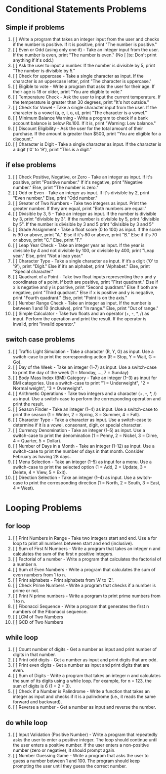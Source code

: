 # Conditional Statements Problems


## Simple if problems

01. [ ] Write a program that takes an integer input from the user and checks if the number is positive. If it is positive, print "The number is positive."
02. [ ] Even or Odd (using only one if) - Take an integer input from the user. If the number is even, print "The number is even."
(No [ ]te: Don't print anything if it's odd.)
03. [ ] Ask the user to input a number. If the number is divisible by 5, print "The number is divisible by 5."
04. [ ] Check for uppercase - Take a single character as input. If the character is an uppercase letter, print "The character is uppercase."
05. [ ] Eligible to vote - Write a program that asks the user for their age. If their age is 18 or older, print "You are eligible to vote."
06. [ ] Temperature Check - Ask the user to input the current temperature. If the temperature is greater than 30 degrees, print "It's hot outside."
07. [ ] Check for Vowel - Take a single character input from the user. If the character is a vowel (a, e, i, o, u), print "The character is a vowel."
08. [ ] Minimum Balance Warning - Write a program to check if a bank account balance is below Rs.100. If it is, print "Warning: Low balance."
09. [ ] Discount Eligibility - Ask the user for the total amount of their purchase. If the amount is greater than $500, print "You are eligible for a discount."
10. [ ] Character is Digit - Take a single character as input. If the character is a digit ('0' to '9'), print "This is a digit."


## if else problems

01. [ ] Check Positive, Negative, or Zero - Take an integer as input. If it's positive, print "Positive number." If it's negative, print "Negative number." Else, print "The number is zero."
02. [ ] Odd or Even - Take an integer as input. If it's divisible by 2, print "Even number." Else, print "Odd number."
03. [ ] Greater of Two Numbers - Take two integers as input. Print the greater number. If they are equal, print "Both numbers are equal."
04. [ ] Divisible by 3, 5 - Take an integer as input. If the number is divisible by 3, print "divisible by 3". If the number is divisible by 5, print "divisible by 5". If the number is divisible by 3 and 5 print "divisible by 3 and 5"
05. [ ]  Grade Assignment - Take a float score (0 to 100) as input. If the score is 90 or above, print "A." Else if it's 80 or above, print "B." Else if it's 70 or above, print "C." Else, print "F."
06. [ ] Leap Year Check - Take an integer year as input. If the year is divisible by 4 and not divisible by 100, or divisible by 400, print "Leap year." Else, print "Not a leap year."
07. [ ] Character Type - Take a single character as input. If it’s a digit ('0' to '9'), print "Digit." Else if it’s an alphabet, print "Alphabet." Else, print "Special character."
08. [ ] Quadrant of a Point - Take two float inputs representing the x and y coordinates of a point. If both are positive, print "First quadrant." Else if x is negative and y is positive, print "Second quadrant." Else if both are negative, print "Third quadrant." Else if x is positive and y is negative, print "Fourth quadrant." Else, print "Point is on the axis."
09. [ ] Number Range Check - Take an integer as input. If the number is between 1 and 10 (inclusive), print "In range." Else, print "Out of range."
10. [ ] Simple Calculator - Take two floats and an operator (+, -, *, /) as input. Perform the operation and print the result. If the operator is invalid, print "Invalid operator."


## switch case problems

01. [ ] Traffic Light Simulation - Take a character (R, Y, G) as input. Use a switch-case to print the corresponding action (R = Stop, Y = Wait, G = Go).
02. [ ] Day of the Week - Take an integer (1–7) as input. Use a switch-case to print the day of the week (1 = Monday, ..., 7 = Sunday)
03. [ ] Body Mass Index (BMI) Category - Take an integer (1–3) as input for BMI categories. Use a switch-case to print "1 = Underweight", "2 = Normal weight", "3 = Overweight".
04. [ ] Arithmetic Operations - Take two integers and a character (+, -, *, /) as input. Use a switch-case to perform the corresponding operation and print the result.
05. [ ] Season Finder - Take an integer (1–4) as input. Use a switch-case to print the season (1 = Winter, 2 = Spring, 3 = Summer, 4 = Fall).
06. [ ] Character Type - Take a character as input. Use a switch-case to determine if it is a vowel, consonant, digit, or special character.
07. [ ] Currency Denomination - Take an integer (1–5) as input. Use a switch-case to print the denomination (1 = Penny, 2 = Nickel, 3 = Dime, 4 = Quarter, 5 = Dollar).
08. [ ] Number of Days in a Month - Take an integer (1–12) as input. Use a switch-case to print the number of days in that month. Consider February as having 28 days.
09. [ ] Menu Selection - Take an integer (1–5) as input for a menu. Use a switch-case to print the selected option (1 = Add, 2 = Update, 3 = Delete, 4 = View, 5 = Exit).
10. [ ] Direction Selection - Take an integer (1–4) as input. Use a switch-case to print the corresponding direction (1 = North, 2 = South, 3 = East, 4 = West).


# Looping Problems

## for loop

01. [ ] Print Numbers in Range - Take two integers start and end. Use a for loop to print all numbers between start and end (inclusive).
02. [ ] Sum of First N Numbers - Write a program that takes an integer n and calculates the sum of the first n positive integers.
03. [ ] Factorial of a number - Write a program that calculates the factorial of a number n.
04. [ ] Sum of Even Numbers - Write a program that calculates the sum of even numbers from 1 to n.
05. [ ] Print alphabets - Print alphabets from 'A' to 'Z'.
06. [ ] Check Prime Numbers - Write a program that checks if a number is prime or not.
07. [ ] Print N prime numbers - Write a porgram to print prime numbers from 1 to n.
08. [ ] Fibonacci Sequence - Write a program that generates the first n numbers of the Fibonacci sequence.
09. [ ] LCM of Two Numbers
10. [ ] GCD of Two Numbers

## while loop

01. [ ] Count number of digits - Get a number as input and print number of digits in that number.
02. [ ] Print odd digits - Get a number as input and print digits that are odd.
03. [ ] Print even digits - Get a number as input and print digits that are even.
04. [ ] Sum of Digits - Write a program that takes an integer n and calculates the sum of its digits using a while loop. For example, for n = 123, the sum of digits is 6 (1 + 2 + 3).
05. [ ] Check if a Number is Palindrome - Write a function that takes an integer as input and checks if it is a palindrome (i.e., it reads the same forward and backward).
06. [ ] Reverse a number - Get a number as input and reverse the number.


## do while loop

01. [ ] Input Validation (Positive Number) - Write a program that repeatedly asks the user to enter a positive integer. The loop should continue until the user enters a positive number. If the user enters a non-positive number (zero or negative), it should prompt again.
02. [ ] Number Guessing Game - Write a program that asks the user to guess a number between 1 and 100. The program should keep prompting the user until they guess the correct number.
